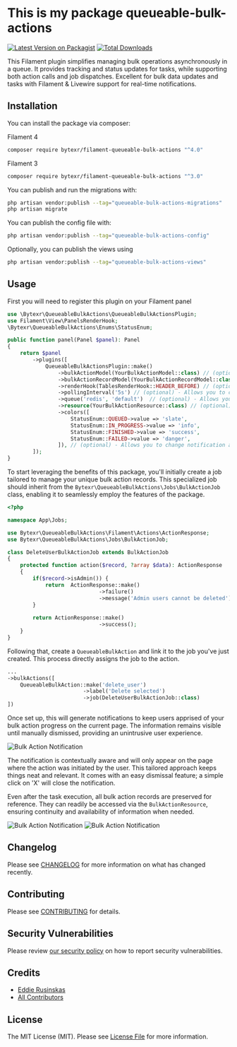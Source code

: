 # This is my package queueable-bulk-actions

[![Latest Version on Packagist](https://img.shields.io/packagist/v/bytexr/filament-queueable-bulk-actions.svg?style=flat-square)](https://packagist.org/packages/bytexr/filament-queueable-bulk-actions)
[![Total Downloads](https://img.shields.io/packagist/dt/bytexr/filament-queueable-bulk-actions.svg?style=flat-square)](https://packagist.org/packages/bytexr/filament-queueable-bulk-actions)


This Filament plugin simplifies managing bulk operations asynchronously in a queue. It provides tracking and status updates for tasks, while supporting both action calls and job dispatches. Excellent for bulk data updates and tasks with Filament & Livewire support for real-time notifications.

## Installation

You can install the package via composer:

Filament 4
```bash
composer require bytexr/filament-queueable-bulk-actions "^4.0"
```

Filament 3
```bash
composer require bytexr/filament-queueable-bulk-actions "^3.0"
```

You can publish and run the migrations with:

```bash
php artisan vendor:publish --tag="queueable-bulk-actions-migrations"
php artisan migrate
```

You can publish the config file with:

```bash
php artisan vendor:publish --tag="queueable-bulk-actions-config"
```

Optionally, you can publish the views using

```bash
php artisan vendor:publish --tag="queueable-bulk-actions-views"
```


## Usage

First you will need to register this plugin on your Filament panel

```php
use \Bytexr\QueueableBulkActions\QueueableBulkActionsPlugin;
use Filament\View\PanelsRenderHook;
\Bytexr\QueueableBulkActions\Enums\StatusEnum;

public function panel(Panel $panel): Panel
{
    return $panel
        ->plugins([
            QueueableBulkActionsPlugin::make()
                ->bulkActionModel(YourBulkActionModel::class) // (optional) - Allows you to register your own model which extends \Bytexr\QueueableBulkActions\Models\BulkAction
                ->bulkActionRecordModel(YourBulkActionRecordModel::class) // (optional) - Allows you to register your own model for records which extends \Bytexr\QueueableBulkActions\Models\BulkActionRecord
                ->renderHook(TablesRenderHook::HEADER_BEFORE) // (optional) - Allows you to change where notification is rendered, multiple render hooks can be passed as array [Default: PanelsRenderHook::RESOURCE_PAGES_LIST_RECORDS_TABLE_BEFORE]
                ->pollingInterval('5s') // (optional) - Allows you to change or disable polling interval, set to null to disable. [Default: 5s]
                ->queue('redis', 'default')  // (optional) - Allows you to change which connection and queue should be used [Default: env('QUEUE_CONNECTION'), default]
                ->resource(YourBulkActionResource::class) // (optional) - Allows you to change which resource should be used to display historical bulk actions
                ->colors([
                    StatusEnum::QUEUED->value => 'slate',
                    StatusEnum::IN_PROGRESS->value => 'info',
                    StatusEnum::FINISHED->value => 'success',
                    StatusEnum::FAILED->value => 'danger',
                ]), // (optional) - Allows you to change notification and badge colors used for statuses. Uses filament colors defined in panel provider. [Default: as show in method]
        ]);
}
```

To start leveraging the benefits of this package, you'll initially create a job tailored to manage your unique bulk action records. This specialized job should inherit from the `Bytexr\QueueableBulkActions\Jobs\BulkActionJob` class, enabling it to seamlessly employ the features of the package.

```php
<?php

namespace App\Jobs;

use Bytexr\QueueableBulkActions\Filament\Actions\ActionResponse;
use Bytexr\QueueableBulkActions\Jobs\BulkActionJob;

class DeleteUserBulkActionJob extends BulkActionJob
{
    protected function action($record, ?array $data): ActionResponse
    {
        if($record->isAdmin()) {
            return  ActionResponse::make()
                             ->failure()
                             ->message('Admin users cannot be deleted');
        }
    
        return ActionResponse::make()
                             ->success();
    }
}
```

Following that, create a `QueueableBulkAction`  and link it to the job you've just created. This process directly assigns the job to the action.
```php
...
->bulkActions([
    QueueableBulkAction::make('delete_user')
                        ->label('Delete selected')
                        ->job(DeleteUserBulkActionJob::class)
])
```

Once set up, this will generate notifications to keep users apprised of your bulk action progress on the current page. The information remains visible until manually dismissed, providing an unintrusive user experience.

![Bulk Action Notification](https://raw.githubusercontent.com/bytexr/filament-queueable-bulk-actions/main/resources/images/notification.png)

The notification is contextually aware and will only appear on the page where the action was initiated by the user. This tailored approach keeps things neat and relevant. It comes with an easy dismissal feature; a simple click on 'X' will close the notification.

Even after the task execution, all bulk action records are preserved for reference. They can readily be accessed via the `BulkActionResource`, ensuring continuity and availability of information when needed.

![Bulk Action Notification](https://raw.githubusercontent.com/bytexr/filament-queueable-bulk-actions/main/resources/images/resource.png)
![Bulk Action Notification](https://raw.githubusercontent.com/bytexr/filament-queueable-bulk-actions/main/resources/images/view-action.png)

## Changelog

Please see [CHANGELOG](https://github.com/bytexr/filament-queueable-bulk-actions//blob/HEAD/CHANGELOG.md) for more information on what has changed recently.

## Contributing

Please see [CONTRIBUTING](https://github.com/bytexr/filament-queueable-bulk-actions//blob/HEAD/.github/CONTRIBUTING.md) for details.

## Security Vulnerabilities

Please review [our security policy](https://github.com/bytexr/filament-queueable-bulk-actions/security/policy) on how to report security vulnerabilities.

## Credits

- [Eddie Rusinskas](https://github.com/bytexr)
- [All Contributors](https://github.com/bytexr/filament-queueable-bulk-actions/graphs/contributors)

## License

The MIT License (MIT). Please see [License File](https://github.com/bytexr/filament-queueable-bulk-actions/blob/HEAD/LICENSE.md) for more information.
